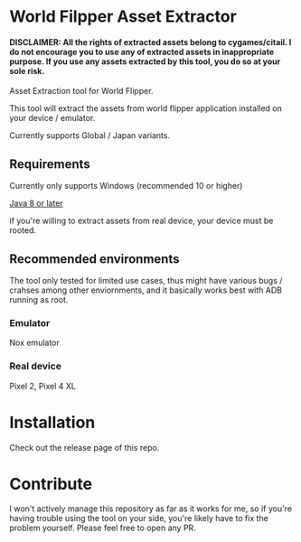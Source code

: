 # World Filpper Asset Extractor

#### DISCLAIMER: All the rights of extracted assets belong to cygames/citail. I do not encourage you to use any of extracted assets in inappropriate purpose. If you use any assets extracted by this tool, you do so at your sole risk.

Asset Extraction tool for World Flipper.

This tool will extract the assets from world flipper application installed on your device / emulator.

Currently supports Global / Japan variants.

## Requirements

Currently only supports Windows (recommended 10 or higher)

[Java 8 or later](https://www.java.com/ko/download/)

if you're willing to extract assets from real device, your device must be rooted.

## Recommended environments

The tool only tested for limited use cases, thus might have various bugs / crahses among other enviornments, and it basically works best with ADB running as root.

### Emulator

Nox emulator

### Real device

Pixel 2, Pixel 4 XL


# Installation

Check out the release page of this repo.

# Contribute

I won't actively manage this repository as far as it works for me, so if you're having trouble using the tool on your side, you're likely have to fix the problem yourself. Please feel free to open any PR.




